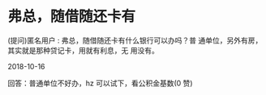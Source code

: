 # 弗总，随借随还卡有

(提问)匿名用户 : 弗总，随借随还卡有什么银行可以办吗？普 通单位，另外有房，其实就是那种贷记卡，用就有利息，无 用没有。

2018-10-16

回答：普通单位不好办，hz 可以试下，看公积金基数(0 赞)